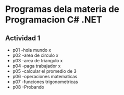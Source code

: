 # Programas dela materia de Programacion C# .NET
## Actividad 1
- p01 -hola mundo x
- p02 -area de circulo x
- p03 -area de triangulo x
- p04 -paga trabajador x
- p05 -calcular el promedio de 3
- p06 -operaciones matematicas
- p07 -funciones trigonometricas
- p08 -Probando 
